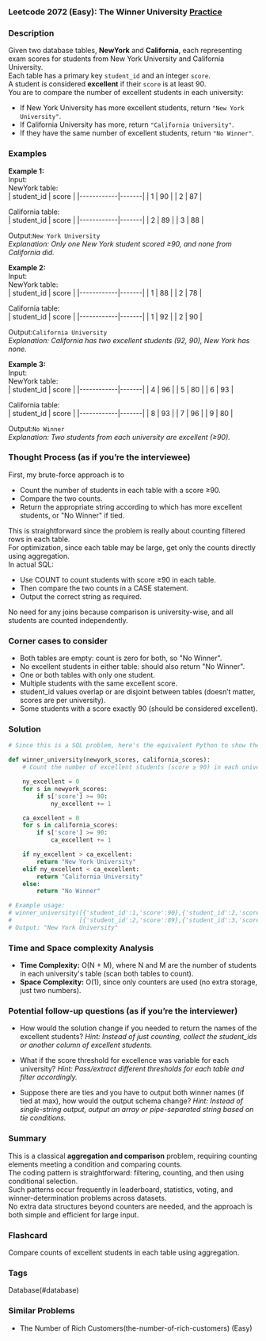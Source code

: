 ### Leetcode 2072 (Easy): The Winner University [Practice](https://leetcode.com/problems/the-winner-university)

### Description  
Given two database tables, **NewYork** and **California**, each representing exam scores for students from New York University and California University.  
Each table has a primary key `student_id` and an integer `score`.  
A student is considered **excellent** if their `score` is at least 90.  
You are to compare the number of excellent students in each university:  
- If New York University has more excellent students, return `"New York University"`.
- If California University has more, return `"California University"`.
- If they have the same number of excellent students, return `"No Winner"`.  

### Examples  

**Example 1:**  
Input:  
NewYork table:  
| student_id | score |
|------------|-------|
| 1          | 90    |
| 2          | 87    |

California table:  
| student_id | score |
|------------|-------|
| 2          | 89    |
| 3          | 88    |

Output:`New York University`  
*Explanation: Only one New York student scored ≥90, and none from California did.*

**Example 2:**  
Input:  
NewYork table:  
| student_id | score |
|------------|-------|
| 1          | 88    |
| 2          | 78    |

California table:  
| student_id | score |
|------------|-------|
| 1          | 92    |
| 2          | 90    |

Output:`California University`  
*Explanation: California has two excellent students (92, 90), New York has none.*

**Example 3:**  
Input:  
NewYork table:  
| student_id | score |
|------------|-------|
| 4          | 96    |
| 5          | 80    |
| 6          | 93    |

California table:  
| student_id | score |
|------------|-------|
| 8          | 93    |
| 7          | 96    |
| 9          | 80    |

Output:`No Winner`  
*Explanation: Two students from each university are excellent (≥90).*

### Thought Process (as if you’re the interviewee)  
First, my brute-force approach is to  
- Count the number of students in each table with a score ≥90.  
- Compare the two counts.  
- Return the appropriate string according to which has more excellent students, or "No Winner" if tied.

This is straightforward since the problem is really about counting filtered rows in each table.  
For optimization, since each table may be large, get only the counts directly using aggregation.  
In actual SQL:  
- Use COUNT to count students with score ≥90 in each table.
- Then compare the two counts in a CASE statement.
- Output the correct string as required.

No need for any joins because comparison is university-wise, and all students are counted independently.

### Corner cases to consider  
- Both tables are empty: count is zero for both, so "No Winner".
- No excellent students in either table: should also return "No Winner".
- One or both tables with only one student.
- Multiple students with the same excellent score.
- student_id values overlap or are disjoint between tables (doesn’t matter, scores are per university).
- Some students with a score exactly 90 (should be considered excellent).

### Solution

```python
# Since this is a SQL problem, here's the equivalent Python to show the logic:

def winner_university(newyork_scores, california_scores):
    # Count the number of excellent students (score ≥ 90) in each university

    ny_excellent = 0
    for s in newyork_scores:
        if s['score'] >= 90:
            ny_excellent += 1

    ca_excellent = 0
    for s in california_scores:
        if s['score'] >= 90:
            ca_excellent += 1

    if ny_excellent > ca_excellent:
        return "New York University"
    elif ny_excellent < ca_excellent:
        return "California University"
    else:
        return "No Winner"

# Example usage:
# winner_university([{'student_id':1,'score':90},{'student_id':2,'score':87}],
#                   [{'student_id':2,'score':89},{'student_id':3,'score':88}])
# Output: "New York University"
```

### Time and Space complexity Analysis  

- **Time Complexity:** O(N + M), where N and M are the number of students in each university's table (scan both tables to count).
- **Space Complexity:** O(1), since only counters are used (no extra storage, just two numbers).

### Potential follow-up questions (as if you’re the interviewer)  

- How would the solution change if you needed to return the names of the excellent students?
  *Hint: Instead of just counting, collect the student_ids or another column of excellent students.*

- What if the score threshold for excellence was variable for each university?
  *Hint: Pass/extract different thresholds for each table and filter accordingly.*

- Suppose there are ties and you have to output both winner names (if tied at max), how would the output schema change?
  *Hint: Instead of single-string output, output an array or pipe-separated string based on tie conditions.*

### Summary
This is a classical **aggregation and comparison** problem, requiring counting elements meeting a condition and comparing counts.  
The coding pattern is straightforward: filtering, counting, and then using conditional selection.  
Such patterns occur frequently in leaderboard, statistics, voting, and winner-determination problems across datasets.  
No extra data structures beyond counters are needed, and the approach is both simple and efficient for large input.


### Flashcard
Compare counts of excellent students in each table using aggregation.

### Tags
Database(#database)

### Similar Problems
- The Number of Rich Customers(the-number-of-rich-customers) (Easy)
